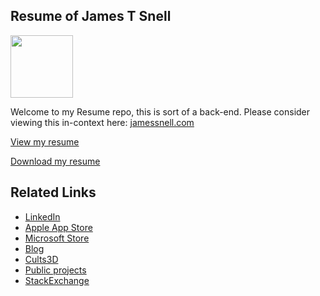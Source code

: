<h2>Resume of James T Snell</h2>
<img src="https://s3.amazonaws.com/static-dawning-ca/JamesSnellPhoto2017.png" width="100px"/>
<p>
Welcome to my Resume repo, this is sort of a back-end. Please consider viewing this in-context here: <a href="https://jamessnell.com">jamessnell.com</a> 

<a href="https://github.com/docdawning/resume/blob/master/JamesSnell-Resume.pdf">View my resume</a>

<a href="https://github.com/docdawning/resume/raw/master/JamesSnell-Resume.pdf">Download my resume</a>
</p>

<h2>Related Links</h2>
<UL>
  <LI><a href="https://www.linkedin.com/in/jamestsnell/">LinkedIn</a></LI>
  <LI><a href="https://itunes.apple.com/ca/developer/james-snell/id1163615091">Apple App Store</a></LI>
  <LI><a href="https://www.microsoft.com/en-us/p/trash-talker/9pl9s4495ddv">Microsoft Store</a></LI>
  <LI><a href="https://dawning.ca">Blog</a></LI>
  <LI><a href="https://cults3d.com/en/users/sudoreboot/creations">Cults3D</a></LI>
  <LI><a href="https://hackaday.io/projects/hacker/37449">Public projects</a></LI>
  <LI><a href="https://stackexchange.com/users/49288/doc?tab=accounts">StackExchange</a></LI>
</UL>

